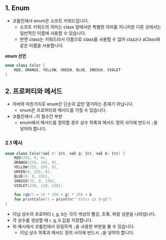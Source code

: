 ## 1. Enum

- 코틀린에서 enum은 소프트 키워드입니다.
  - 소프트 키워드의 의미는 class 앞에서만 특별한 의미를 지니지만 다른 곳에서는 일반적인 이름에 사용할 수 있습니다.
  - 반면 class는 키워드라서 이름으로 class를 사용할 수 없어 clazz나 aClass와 같은 이름을 사용합니다.

**enum 선언**

```kotlin
enum class Color {
    RED, ORANGE, YELLOW, GREEN, BLUE, INDIGO, VIOLET
}
```

## 2. 프로퍼티와 메서드

- 자바와 마찬가지로 enum은 단순히 값만 열거하는 존재가 아닙니다.
  - enum은 프로퍼티와 메서드를 가질 수 있습니다.
- 코틀린에서 `;`이 필수인 부분
	- enum에서 메서드를 정의할 경우 상수 목록과 메서드 정의 사이에 반드시 `;`을 넣어야 합니다.

### 2.1 예시

```kotlin
enum class Color(val r: Int, val g: Int, val b: Int) {
    RED(255, 0, 0),
    ORANGE(255, 165, 0),
    YELLOW(255, 255, 0),
    GREEN(0, 255, 0),
    BLUE(0, 0, 255),
    INDIGO(75, 0, 130),
    VIOLET(238, 130, 238);
    
    fun rgb() = (r * 256 + g) * 256 + b
    fun printColor() = println("'$this is $rgb")
}
```

- 이넘 상수의 프로퍼티 r, g, b는 각각 색상의 빨강, 초록, 파랑 성분을 나타냅니다.
- 각 상수를 생성할 때 r, g, b 값을 지정합니다.
- 위 예시에서 코틀린에서 유일하게 `;`을 사용한 부분을 볼 수 있습니다.
  - 이넘 상수 목록과 메서드 정의 사이에 반드시 `;`을 넣어야 합니다.